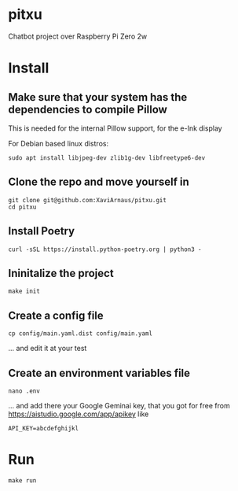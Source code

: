 # pitxu
Chatbot project over Raspberry Pi Zero 2w


# Install

## Make sure that your system has the dependencies to compile Pillow

This is needed for the internal Pillow support, for the e-Ink display

For Debian based linux distros:
```
sudo apt install libjpeg-dev zlib1g-dev libfreetype6-dev
```

## Clone the repo and move yourself in

```
git clone git@github.com:XaviArnaus/pitxu.git
cd pitxu
```

## Install Poetry

```
curl -sSL https://install.python-poetry.org | python3 -
```

## Ininitalize the project

```
make init
```

## Create a config file

```
cp config/main.yaml.dist config/main.yaml
```

... and edit it at your test

## Create an environment variables file

```
nano .env
```

... and add there your Google Geminai key, that you got for free from https://aistudio.google.com/app/apikey like

```
API_KEY=abcdefghijkl
```


# Run

```
make run
```